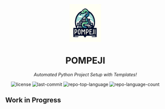 <p align="center">
	<img src="project_img.png" width="100" height="120">
</p>
<p align="center">
    <h1 align="center">POMPEJI</h1>
</p>
<p align="center">
    <em>Automated Python Project Setup with Templates!</em>
</p>
<p align="center">
	<img src="https://img.shields.io/github/license/eli64s/readme-ai?style=flat&logo=opensourceinitiative&logoColor=white&color=0080ff" alt="license">
	<img src="https://img.shields.io/github/last-commit/eli64s/readme-ai?style=flat&logo=git&logoColor=white&color=0080ff" alt="last-commit">
	<img src="https://img.shields.io/github/languages/top/eli64s/readme-ai?style=flat&color=0080ff" alt="repo-top-language">
	<img src="https://img.shields.io/github/languages/count/eli64s/readme-ai?style=flat&color=0080ff" alt="repo-language-count">
<p>

## Work in Progress
